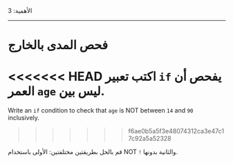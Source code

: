 الأهمية: 3

---

# فحص المدى بالخارج

<<<<<<< HEAD
اكتب تعبير `if` يفحص أن العمر `age` ليس بين.
=======
Write an `if` condition to check that `age` is NOT between `14` and `90` inclusively.
>>>>>>> f6ae0b5a5f3e48074312ca3e47c17c92a5a52328

قم بالحل بطريقتين مختلفتين: الأولى باستخدام NOT `!` والثانية بدونها.
